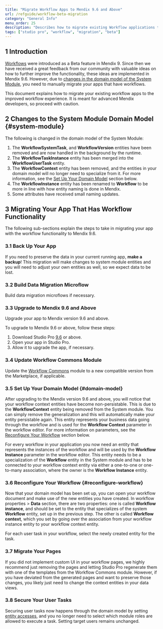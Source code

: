```yaml
---
title: "Migrate Workflow Apps to Mendix 9.6 and Above"
url: /refguide/workflow-beta-migration
category: "General Info"
menu_order: 25
description: "Describes how to migrate existing Workflow applications to the new feedback-improved Beta."
tags: ["studio pro", "workflow", "migration", "beta"]
---
```


## 1 Introduction

[Workflows](workflows) were introduced as a Beta feature in Mendix 9. Since then we have received a great feedback from our community with valuable ideas on how to further improve the functionality, these ideas are implemented in Mendix 9.6. However, due to [changes in the domain model of the System Module](#system-module), you need to manually migrate your apps that have workflows.

This document explains how to migrate your existing workflow apps to the improved workflow experience. It is meant for advanced Mendix developers, so proceed with caution.

## 2 Changes to the System Module Domain Model {#system-module}

The following is changed in the domain model of the System Module:

1. The **WorkflowSystemTask**, and **WorkflowVersion** entities have been removed and are now handled in the background by the runtime.
2. The **WorkflowTaskInstance** entity has been merged into the **WorkflowUserTask** entity.
3. The **WorkflowContext** entity has been removed, and the entities in your domain model will no longer need to specialize from it. For more information, see the [Set Up Your Domain Model](#domain-model) section below.
4. The **WorkflowInstance** entity has been renamed to **Workflow** to be more in line with how entity naming is done in Mendix.
5. Some attributes have received small naming updates.

## 3 Migrating Your App That Has Workflow Functionality

The following sub-sections explain the steps to take in migrating your app with the workflow functionality to Mendix 9.6.

### 3.1 Back Up Your App

If you need to preserve the data in your current running app, **make a backup**! This migration will make changes to system module entities and you will need to adjust your own entities as well, so we expect data to be lost.

### 3.2 Build Data Migration Microflow

Build data migration microflows if necessary.

### 3.3 Upgrade to Mendix 9.6 and Above

Upgrade your app to Mendix version 9.6 and above.

To upgrade to Mendix 9.6 or above, follow these steps:

1. Download Studio Pro [9.6](/releasenotes/studio-pro/9.6) or above.
1. Open your app in Studio Pro.
1. Allow it to upgrade the app, if necessary.

### 3.4 Update Workflow Commons Module

Update the [Workflow Commons](https://marketplace.mendix.com/link/component/117066) module to a new compatible version from the Marketplace, if applicable.

### 3.5 Set Up Your Domain Model {#domain-model}

After upgrading to the Mendix version 9.6 and above, you will notice that your workflow context entities have become non-persistable. This is due to the **WorkflowContext** entity being removed from the System module. You can simply remove the generalization and this will automatically make your entity persistable again. This entity represents your business data going through the workflow and is used for the **Workflow Context** parameter in the workflow editor. For more information on parameters, see the [Reconfigure Your Workflow](#reconfigure-workflow) section below.

For every workflow in your application you now need an entity that represents the instances of the workflow and will be used by the **Workflow Instance** parameter in the workflow editor. This entity needs to be a specialization of the **Workflow** entity in the System module and has to be connected to your workflow context entity via either a one-to-one or one-to-many association, where the owner is the **Workflow Instance** entity. 

### 3.6 Reconfigure Your Workflow {#reconfigure-workflow}

Now that your domain model has been set up, you can open your workflow document and make use of the new entities you have created. In workflow properties > **Data** section, there are two properties: one is called **Workflow instance**, and should be set to the entity that specializes of the system **Workflow** entity, set up in the previous step. The other is called **Workflow context**, which you set by going over the association from your workflow instance entity to your workflow context entity.

For each user task in your workflow, select the newly created entity for the task.

### 3.7 Migrate Your Pages

If you did not implement custom UI in your workflow pages, we highly recommend just removing the pages and letting Studio Pro regenerate them with one of the templates from the Workflow Commons module. However, if you have deviated from the generated pages and want to preserve those changes, you likely just need to change the context entities in your data views.

### 3.8 Secure Your User Tasks

Securing user tasks now happens through the domain model by setting [entity accesses](module-security#entity-access), and you no longer need to select which module roles are allowed to execute a task. Setting target users remains unchanged.
